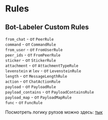 # Rules

## Bot-Labeler Custom Rules

`from_chat` - от `PeerRule`  
`command` - от `CommandRule`  
`from_user` - от `FromUserRule`  
`peer_ids` - от `FromPeerRule`  
`sticker` - от `StickerRule`  
`attachment` - от `AttachmentTypeRule`  
`levenstein` и `lev` - от `LevensteinRule`  
`length` - от `MessageLengthRule`  
`action` - от `ChatActionRule`  
`payload` - от `PayloadRule`  
`payload_contains` - от `PayloadContainsRule`  
`payload_map` - от `PayloadMapRule`  
`func` - от `FuncRule`  

Посмотреть логику рулзов можно здесь: [тык](https://github.com/timoniq/vkbottle/blob/master/vkbottle/dispatch/rules/bot.py)

